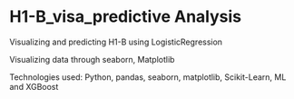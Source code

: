 # H1-B_visa_predictive Analysis
Visualizing and predicting H1-B using LogisticRegression

Visualizing data through seaborn, Matplotlib

Technologies used: Python, pandas, seaborn, matplotlib, Scikit-Learn, ML and XGBoost
